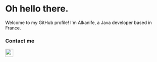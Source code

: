 <h1>Oh hello there.</h1>

<p>Welcome to my GitHub profile! I'm Alkanife, a Java developer based in France.</p>

<h3>Contact me</h3>
<a href="https://www.twitter.com/alkanife"><img src="https://img.shields.io/badge/twitter-%231DA1F2.svg?&style=for-the-badge&logo=twitter&logoColor=white" height=25></a>

<!--
**alkanife/alkanife** is a ✨ _special_ ✨ repository because its `README.md` (this file) appears on your GitHub profile.

Here are some ideas to get you started:

- 🔭 I’m currently working on ...
- 🌱 I’m currently learning ...
- 👯 I’m looking to collaborate on ...
- 🤔 I’m looking for help with ...
- 💬 Ask me about ...
- 📫 How to reach me: ...
- 😄 Pronouns: ...
- ⚡ Fun fact: ...
-->
